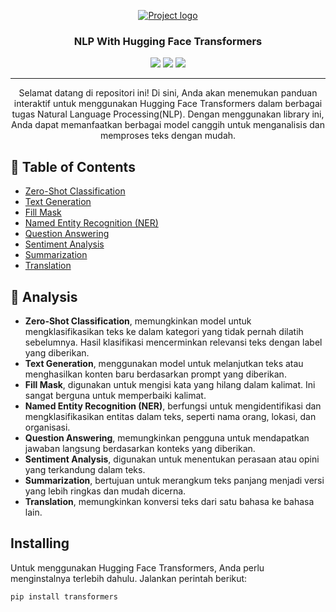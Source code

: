 <p align="center">
  <a href="" rel="noopener">
 <img src="https://datascientest.com/en/files/2023/09/nlp.jpg" alt="Project logo"></a>
</p>
<h3 align="center">NLP With Hugging Face Transformers</h3>

<div align="center">

<img src="https://img.shields.io/badge/Python-FFD43B?style=for-the-badge&logo=python&logoColor=blue">
<img src="https://img.shields.io/badge/Jupyter-F37626.svg?&style=for-the-badge&logo=Jupyter&logoColor=white">
<img src="https://img.shields.io/badge/-HuggingFace-FDEE21?style=for-the-badge&logo=HuggingFace&logoColor=black">

</div>

---

<p align="center"> Selamat datang di repositori ini! Di sini, Anda akan menemukan panduan interaktif untuk menggunakan Hugging Face Transformers dalam berbagai tugas Natural Language Processing(NLP). Dengan menggunakan library ini, Anda dapat memanfaatkan berbagai model canggih untuk menganalisis dan memproses teks dengan mudah.
    <br> 
</p>

## 📝 Table of Contents

- [Zero-Shot Classification](#zero-shot-classification)
- [Text Generation](#text-generation)
- [Fill Mask](#fill-mask)
- [Named Entity Recognition (NER)](#named-entity-recognition-ner)
- [Question Answering](#question-answering)
- [Sentiment Analysis](#sentiment-analysis)
- [Summarization](#summarization)
- [Translation](#translation)

## 🧐 Analysis

- <b>Zero-Shot Classification</b>, memungkinkan model untuk mengklasifikasikan teks ke dalam kategori yang tidak pernah dilatih sebelumnya. Hasil klasifikasi mencerminkan relevansi teks dengan label yang diberikan.
- <b>Text Generation</b>, menggunakan model untuk melanjutkan teks atau menghasilkan konten baru berdasarkan prompt yang diberikan.
- <b>Fill Mask</b>, digunakan untuk mengisi kata yang hilang dalam kalimat. Ini sangat berguna untuk memperbaiki kalimat.
- <b>Named Entity Recognition (NER)</b>, berfungsi untuk mengidentifikasi dan mengklasifikasikan entitas dalam teks, seperti nama orang, lokasi, dan organisasi.
- <b>Question Answering</b>, memungkinkan pengguna untuk mendapatkan jawaban langsung berdasarkan konteks yang diberikan.
- <b>Sentiment Analysis</b>, digunakan untuk menentukan perasaan atau opini yang terkandung dalam teks.
- <b>Summarization</b>, bertujuan untuk merangkum teks panjang menjadi versi yang lebih ringkas dan mudah dicerna.
- <b>Translation</b>, memungkinkan konversi teks dari satu bahasa ke bahasa lain.

## Installing
Untuk menggunakan Hugging Face Transformers, Anda perlu menginstalnya terlebih dahulu. Jalankan perintah berikut:

```
pip install transformers
```
